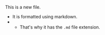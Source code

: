 This is a new file. 
* It is formatted using markdown. 
* * That's why it has the `.md` file extension. 
